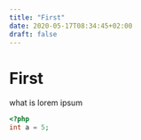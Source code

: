 ```yaml
---
title: "First"
date: 2020-05-17T08:34:45+02:00
draft: false
---
```


# First

what is lorem ipsum

```php
<?php
int a = 5;
```
